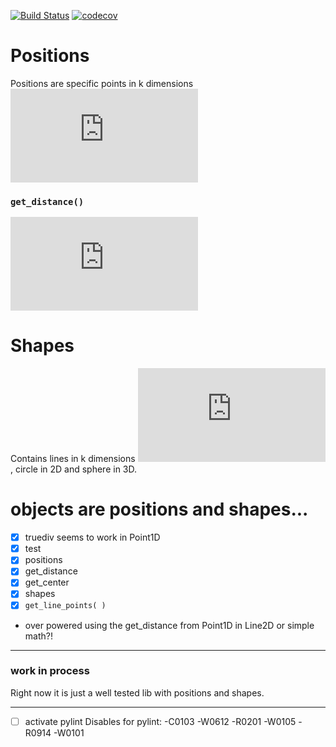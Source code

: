 [![Build Status](https://travis-ci.com/mow09/objects.svg?token=3YzpCr7zqrJRwks2k22w&branch=master)](https://travis-ci.com/mow09/objects)
[![codecov](https://codecov.io/gh/mow09/objects/branch/master/graph/badge.svg?token=ZYABVH5NZ8)](https://codecov.io/gh/mow09/objects)

# Positions
Positions are specific points in k dimensions ![k = {1,2,3}](https://latex.codecogs.com/gif.latex?k%20%3D%20%7B1%2C2%2C3%7D)

### `get_distance()`
![d(\mathbf{p,q})=\sqrt{\sum_{i=1}^n(p_i-q_i)^2}](https://latex.codecogs.com/gif.latex?d%28%5Cmathbf%7Bp%2Cq%7D%29%3D%5Csqrt%7B%5Csum_%7Bi%3D1%7D%5En%28p_i-q_i%29%5E2%7D)

# Shapes
Contains lines in k dimensions ![k = {1,2,3}](https://latex.codecogs.com/gif.latex?k%20%3D%20%7B1%2C2%2C3%7D), circle in 2D and sphere in 3D.

# objects are positions and shapes...

- [x] truediv seems to work in Point1D
- [x] test
- [x] positions
- [x] get_distance
- [x] get_center
- [x] shapes
- [x] ``get_line_points( )``

- over powered using the get_distance from Point1D in Line2D or simple math?!

---

### work in process
Right now it is just a well tested lib with positions and shapes.

---

- [ ] activate pylint
Disables for pylint:
-C0103
-W0612
-R0201
-W0105
-R0914
-W0101
